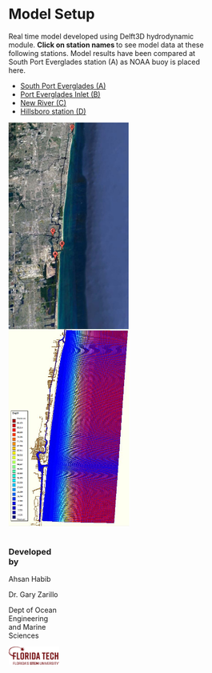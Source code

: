 

<html>
  

<style>
.column {
  float: left;
  padding: 2px;
}

.left {
  width: 80%;
}

.right {
  width: 20%;
}
</style>

<body>
<div class="column left">
    <h1>Model Setup </h1>
    <p>
Real time model developed using Delft3D hydrodynamic module. <strong> Click on station names </strong> to see model data at these following stations. Model results have been compared at South Port Everglades station (A) as NOAA buoy is placed here.
    </p>
 
<ul>
 <li><a href="waterlevel_porteverglades.jpg" target="_blank"> South Port Everglades (A)</a></li>
 <li><a href="waterlevel_evergladesinlet.jpg" target="_blank"> Port Everglades Inlet (B)</a></li>
 <li><a href="waterlevel_plantriver.jpg" target="_blank"> New River (C)</a></li>
 <li><a href="waterlevel_hillsboroinlet.jpg" target="_blank"> Hillsboro station (D)</a></li> 
</ul>

  <a href="gmap4.JPG"> <img src="gmap4.JPG" width="240" align="left"> </a> 
  <a href="c24.JPG"> <img src="c24.JPG" width="241" align="center"> </a> 
  
</div>

  <div class="column right">
    <h3>Developed by</h3>
    <p> Ahsan Habib </p>
    <p> Dr. Gary Zarillo </p>
    <p> Dept of Ocean Engineering and Marine Sciences </p>
    <p>
    <a href="Primary_horiz_tagline_crimson.png"> <img src="Primary_horiz_tagline_crimson.png" width="290" align="left"> </a>
    </p>
  </div>
</body>
</html>



